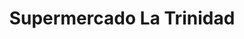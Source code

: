 ---
title: "Supermercado La Trinidad"
url: /puerto-viejo/supermercado-la-trinidad/
shop: Supermarkt
---